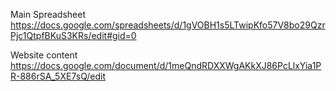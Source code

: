 Main Spreadsheet
https://docs.google.com/spreadsheets/d/1gVOBH1s5LTwipKfo57V8bo29QzrPjc1QtpfBKuS3KRs/edit#gid=0

Website content
https://docs.google.com/document/d/1meQndRDXXWgAKkXJ86PcLlxYia1PR-886rSA_5XE7sQ/edit